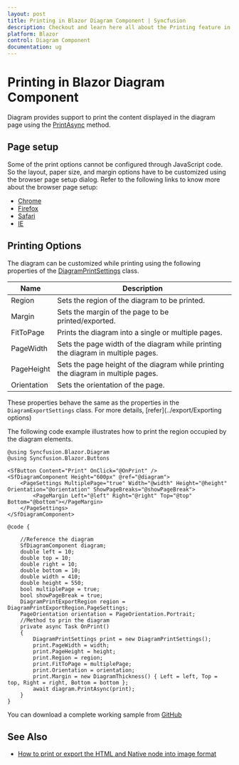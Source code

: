 ```yaml
---
layout: post
title: Printing in Blazor Diagram Component | Syncfusion
description: Checkout and learn here all about the Printing feature in Syncfusion Blazor Diagram component and more.
platform: Blazor
control: Diagram Component
documentation: ug
---
```


# Printing in Blazor Diagram Component

Diagram provides support to print the content displayed in the diagram page using the [PrintAsync](https://help.syncfusion.com/cr/blazor/Syncfusion.Blazor.Diagram.SfDiagramComponent.html#Syncfusion_Blazor_Diagram_SfDiagramComponent_PrintAsync_) method.

## Page setup

Some of the print options cannot be configured through JavaScript code. So the layout, paper size, and margin options have to be customized using the browser page setup dialog. Refer to the following links to know more about the browser page setup:

* [Chrome](https://support.google.com/chrome/answer/1069693?hl=en&visit_id=1-636335333734668335-3165046395&rd=1)
* [Firefox](https://support.mozilla.org/en-US/kb/how-print-web-pages-firefox)
* [Safari](https://www.mintprintables.com/print-tips/adjust-margins-osx/)
* [IE](http://www.helpteaching.com/help/print/index.htm)

## Printing Options

The diagram can be customized while printing using the following properties of the [DiagramPrintSettings](https://help.syncfusion.com/cr/blazor/Syncfusion.Blazor.Diagram.DiagramPrintSettings.html) class. 

| Name | Description|
|-------- | -------- |
| Region | Sets the region of the diagram to be printed. |
| Margin | Sets the margin of the page to be printed/exported.|
| FitToPage | Prints the diagram into a single or multiple pages. |
| PageWidth | Sets the page width of the diagram while printing the diagram in multiple pages. |
| PageHeight| Sets the page height of the diagram while printing the diagram in multiple pages.|
| Orientation | Sets the orientation of the page. |

These properties behave the same as the properties in the `DiagramExportSettings` class. For more details, [refer](../export/Exporting options) 

The following code example illustrates how to print the region occupied by the diagram elements.

```cshtml
@using Syncfusion.Blazor.Diagram
@using Syncfusion.Blazor.Buttons

<SfButton Content="Print" OnClick="@OnPrint" />
<SfDiagramComponent Height="600px" @ref="@diagram">
    <PageSettings MultiplePage="true" Width="@width" Height="@height" Orientation="@orientation" ShowPageBreaks="@showPageBreak">
        <PageMargin Left="@left" Right="@right" Top="@top" Bottom="@bottom"></PageMargin>
    </PageSettings>
</SfDiagramComponent>

@code {

    //Reference the diagram
    SfDiagramComponent diagram;
    double left = 10;
    double top = 10;
    double right = 10;
    double bottom = 10;
    double width = 410;
    double height = 550;
    bool multiplePage = true;
    bool showPageBreak = true;
    DiagramPrintExportRegion region = DiagramPrintExportRegion.PageSettings;
    PageOrientation orientation = PageOrientation.Portrait;
    //Method to prin the diagram
    private async Task OnPrint()
    {
        DiagramPrintSettings print = new DiagramPrintSettings();
        print.PageWidth = width;
        print.PageHeight = height;
        print.Region = region;
        print.FitToPage = multiplePage;
        print.Orientation = orientation;
        print.Margin = new DiagramThickness() { Left = left, Top = top, Right = right, Bottom = bottom };
        await diagram.PrintAsync(print);
    }
}
```
You can download a complete working sample from [GitHub](https://github.com/SyncfusionExamples/Blazor-Diagram-Examples/tree/master/UG-Samples/Print/PrintSample/PrintSample)

## See Also

* [How to print or export the HTML and Native node into image format](https://support.syncfusion.com/kb/article/12332/how-to-print-or-export-the-html-and-native-node-into-image-format-in-blazor-diagarm)